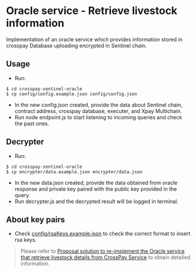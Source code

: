 # Oracle service - Retrieve livestock information
Implementation of an oracle service which provides information stored in crosspay Database uploading encrypted in Sentinel chain.

## Usage
- Run:
```
$ cd crosspay-sentinel-oracle
$ cp config/config.example.json config/config.json
```
- In the new config.json created, provide the data about Sentinel chain, contract address, crosspay database, executer, and Xpay Multichain.
- Run node endpoint.js to start listening to incoming queries and check the past ones.

## Decrypter
- Run:
```
$ cd crosspay-sentinel-oracle
$ cp encrypter/data.example.json encrypter/data.json
```
- In the new data.json created, provide the data obtained from oracle response and private key paired with the public key provided in the query.
- Run decrypter.js and the decrypted result will be logged in terminal.

## About key pairs
- Check [config/rsaKeys.example.json](config/rsaKeys.example.json) to check the correct format to insert rsa keys.


> Please refer to [Proposal solution to re-implement the Oracle service that retrieve livestock details from CrossPay Service](https://infocorptech.atlassian.net/wiki/spaces/SENC/pages/459046946/Proposal+solution+to+re-implement+the+Oracle+service+that+retrieve+livestock+details+from+CrossPay+Service) to obtain detailed information.